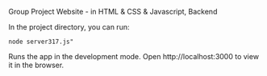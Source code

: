 Group Project Website - in HTML & CSS & Javascript, Backend

In the project directory, you can run:
```
node server317.js"

```
Runs the app in the development mode.
Open http://localhost:3000 to view it in the browser.
